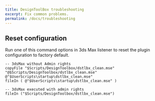 ```yaml
---
title: DesignToolBox troubleshooting
excerpt: Fix common problems.
permalink: /docs/troubleshooting
---
```


## Reset configuration

Run one of this command options in 3ds Max listener to reset the plugin configuration to factory default.

```
-- 3dsMax without Admin rights
copyFile "$Scripts/DesignToolbox/dstlbx_clean.mse" "@$Scripts/DesignToolbox/dstlbx_clean.mse" @"$UserScripts\startup\dstlbx_clean.mse"
fileIn ( @"$UserScripts\startup\dstlbx_clean.mse" )

-- 3dsMax executed with admin rights
fileIn ("$Scripts/DesignToolbox/dstlbx_clean.mse")
```